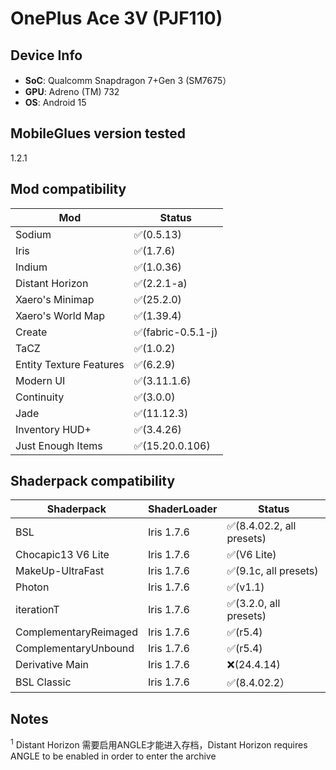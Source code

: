 <!-- markdownlint-disable MD033 -->

# OnePlus Ace 3V (PJF110)

## Device Info

- **SoC**: Qualcomm Snapdragon 7+Gen 3 (SM7675）
- **GPU**: Adreno (TM) 732
- **OS**: Android 15

## MobileGlues version tested

1.2.1

## Mod compatibility

| **Mod**                | **Status**           |
| -----------------------| -------------------- |
| Sodium                 | ✅(0.5.13)           |
| Iris                   | ✅(1.7.6)            |
| Indium                 | ✅(1.0.36)           |
| Distant Horizon        | ✅(2.2.1-a)          |
| Xaero's Minimap        | ✅(25.2.0)           |
| Xaero's World Map      | ✅(1.39.4)           |
| Create                 | ✅(fabric-0.5.1-j)   |
| TaCZ                   | ✅(1.0.2)            |
| Entity Texture Features| ✅(6.2.9)            |
| Modern UI              | ✅(3.11.1.6)         |
| Continuity             | ✅(3.0.0)            |
| Jade                   | ✅(11.12.3)          |
| Inventory HUD+         | ✅(3.4.26)           |
| Just Enough Items      | ✅(15.20.0.106)      |

## Shaderpack compatibility

| **Shaderpack**        | **ShaderLoader** | **Status**                 |
| --------------------- | ---------------- | -------------------------- |
| BSL                   | Iris 1.7.6       | ✅(8.4.02.2, all presets)  |
| Chocapic13 V6 Lite    | Iris 1.7.6       | ✅(V6 Lite)                |
| MakeUp-UltraFast      | Iris 1.7.6       | ✅(9.1c, all presets)      |
| Photon                | Iris 1.7.6       | ✅(v1.1)                   |
| iterationT            | Iris 1.7.6       | ✅(3.2.0, all presets)     |
| ComplementaryReimaged | Iris 1.7.6       | ✅(r5.4)                   |
| ComplementaryUnbound  | Iris 1.7.6       | ✅(r5.4)                   |
| Derivative Main       | Iris 1.7.6       | ❌(24.4.14)                |
| BSL Classic           | Iris 1.7.6       | ✅(8.4.02.2）               |

## Notes

<sup>1</sup> Distant Horizon 需要启用ANGLE才能进入存档，Distant Horizon requires ANGLE to be enabled in order to enter the archive